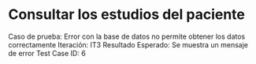 # Consultar los estudios del paciente

Caso de prueba: Error con la base de datos no permite obtener los datos correctamente
Iteración: IT3
Resultado Esperado: Se muestra un mensaje de error
Test Case ID: 6